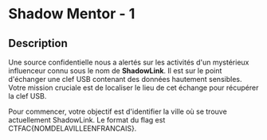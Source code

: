 # Shadow Mentor - 1

## Description

Une source confidentielle nous a alertés sur les activités d'un mystérieux influenceur connu sous le nom de **ShadowLink**. Il est sur le point d'échanger une clef USB contenant des données hautement sensibles. Votre mission cruciale est de localiser le lieu de cet échange pour récupérer la clef USB.

Pour commencer, votre objectif est d'identifier la ville où se trouve actuellement ShadowLink. Le format du flag est CTFAC{NOMDELAVILLEENFRANCAIS}.